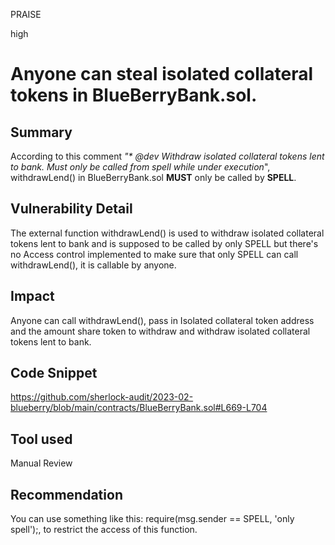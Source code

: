 PRAISE

high

# Anyone can steal isolated collateral tokens in BlueBerryBank.sol.

## Summary
According to this comment  _"* @dev Withdraw isolated collateral tokens lent to bank. Must only be called from spell while under execution_", withdrawLend() in BlueBerryBank.sol **MUST** only be called by **SPELL**.

## Vulnerability Detail
The external function withdrawLend() is used to withdraw isolated collateral tokens lent to bank and is supposed to be called by only SPELL but there's no Access control implemented to make sure that only SPELL can call withdrawLend(), it is callable by anyone.
## Impact
Anyone can call withdrawLend(), pass in Isolated collateral token address and the amount share token to withdraw and withdraw isolated collateral tokens lent to bank.
## Code Snippet
https://github.com/sherlock-audit/2023-02-blueberry/blob/main/contracts/BlueBerryBank.sol#L669-L704
## Tool used

Manual Review

## Recommendation

You can use something like this: require(msg.sender == SPELL, 'only spell');, to restrict the access of this function.

